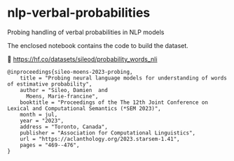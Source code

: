 # nlp-verbal-probabilities
Probing handling of verbal probabilities in NLP models

The enclosed notebook contains the code to build the dataset.

🤗 https://hf.co/datasets/sileod/probability_words_nli


```
@inproceedings{sileo-moens-2023-probing,
    title = "Probing neural language models for understanding of words of estimative probability",
    author = "Sileo, Damien  and
      Moens, Marie-francine",
    booktitle = "Proceedings of the The 12th Joint Conference on Lexical and Computational Semantics (*SEM 2023)",
    month = jul,
    year = "2023",
    address = "Toronto, Canada",
    publisher = "Association for Computational Linguistics",
    url = "https://aclanthology.org/2023.starsem-1.41",
    pages = "469--476",
}
```
